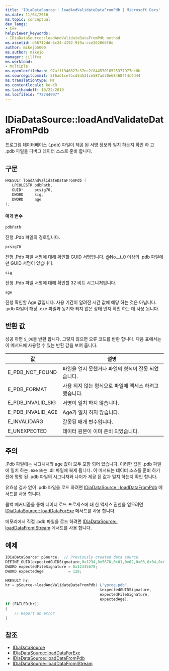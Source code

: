 ```yaml
---
title: 'IDiaDataSource:: loadAndValidateDataFromPdb | Microsoft Docs'
ms.date: 11/04/2016
ms.topic: conceptual
dev_langs:
- C++
helpviewer_keywords:
- IDiaDataSource::loadAndValidateDataFromPdb method
ms.assetid: d66712dd-6c24-4192-919a-cce262066f0e
author: mikejo5000
ms.author: mikejo
manager: jillfra
ms.workload:
- multiple
ms.openlocfilehash: 97afff946827c37ec2f84457016525377977dc8b
ms.sourcegitcommit: 5f6ad1cefbcd3d531ce587ad30e684684f4c4d44
ms.translationtype: MT
ms.contentlocale: ko-KR
ms.lasthandoff: 10/22/2019
ms.locfileid: "72744997"
---
```

# <a name="idiadatasourceloadandvalidatedatafrompdb"></a>IDiaDataSource::loadAndValidateDataFromPdb
프로그램 데이터베이스 (.pdb) 파일이 제공 된 서명 정보와 일치 하는지 확인 하 고 .pdb 파일을 디버그 데이터 소스로 준비 합니다.

## <a name="syntax"></a>구문

```C++
HRESULT loadAndValidateDataFromPdb ( 
   LPCOLESTR pdbPath,
   GUID*     pcsig70,
   DWORD     sig,
   DWORD     age
);
```

#### <a name="parameters"></a>매개 변수
`pdbPath`

진행 .Pdb 파일의 경로입니다.

`pcsig70`

진행 .Pdb 파일 서명에 대해 확인할 GUID 서명입니다. @No__t_0 이상의 .pdb 파일에만 GUID 서명이 있습니다.

`sig`

진행 .Pdb 파일 서명에 대해 확인할 32 비트 시그니처입니다.

`age`

진행 확인할 Age 값입니다. 사용 기간이 알려진 시간 값에 해당 하는 것은 아닙니다. .pdb 파일이 해당 .exe 파일과 동기화 되지 않은 상태 인지 확인 하는 데 사용 됩니다.

## <a name="return-value"></a>반환 값
성공 하면 `S_OK`을 반환 합니다. 그렇지 않으면 오류 코드를 반환 합니다. 다음 표에서는이 메서드에 사용할 수 있는 반환 값을 보여 줍니다.

|값|설명|
|-----------|-----------------|
|E_PDB_NOT_FOUND|파일을 열지 못했거나 파일의 형식이 잘못 되었습니다.|
|E_PDB_FORMAT|사용 되지 않는 형식으로 파일에 액세스 하려고 했습니다.|
|E_PDB_INVALID_SIG|서명이 일치 하지 않습니다.|
|E_PDB_INVALID_AGE|Age가 일치 하지 않습니다.|
|E_INVALIDARG|잘못된 매개 변수입니다.|
|E_UNEXPECTED|데이터 원본이 이미 준비 되었습니다.|

## <a name="remarks"></a>주의
.Pdb 파일에는 시그니처와 age 값이 모두 포함 되어 있습니다. 이러한 값은 .pdb 파일에 일치 하는 .exe 또는 .dll 파일에 복제 됩니다. 이 메서드는 데이터 소스를 준비 하기 전에 명명 된 .pdb 파일의 시그니처와 나이가 제공 된 값과 일치 하는지 확인 합니다.

유효성 검사 없이 .pdb 파일을 로드 하려면 [IDiaDataSource:: loadDataFromPdb](../../debugger/debug-interface-access/idiadatasource-loaddatafrompdb.md) 메서드를 사용 합니다.

콜백 메커니즘을 통해 데이터 로드 프로세스에 대 한 액세스 권한을 얻으려면 [IDiaDataSource:: loadDataForExe](../../debugger/debug-interface-access/idiadatasource-loaddataforexe.md) 메서드를 사용 합니다.

메모리에서 직접 .pdb 파일을 로드 하려면 [IDiaDataSource:: loadDataFromIStream](../../debugger/debug-interface-access/idiadatasource-loaddatafromistream.md) 메서드를 사용 합니다.

## <a name="example"></a>예제

```C++
IDiaDataSource* pSource;  // Previously created data source.
DEFINE_GUID(expectedGUIDSignature,0x1234,0x5678,0x01,0x02,0x03,0x04,0x05,0x06,0x07,0x08);
DWORD expectedFileSignature = 0x12345678;
DWORD expectedAge           = 128;

HRESULT hr;
hr = pSource->loadAndValidateDataFromPdb( L"yprog.pdb",
                                          &expectedGUIDSignature,
                                          expectedFileSignature,
                                          expectedAge);
if (FAILED(hr))
{
    // Report an error
}

```

## <a name="see-also"></a>참조
- [IDiaDataSource](../../debugger/debug-interface-access/idiadatasource.md)
- [IDiaDataSource::loadDataForExe](../../debugger/debug-interface-access/idiadatasource-loaddataforexe.md)
- [IDiaDataSource::loadDataFromPdb](../../debugger/debug-interface-access/idiadatasource-loaddatafrompdb.md)
- [IDiaDataSource::loadDataFromIStream](../../debugger/debug-interface-access/idiadatasource-loaddatafromistream.md)
